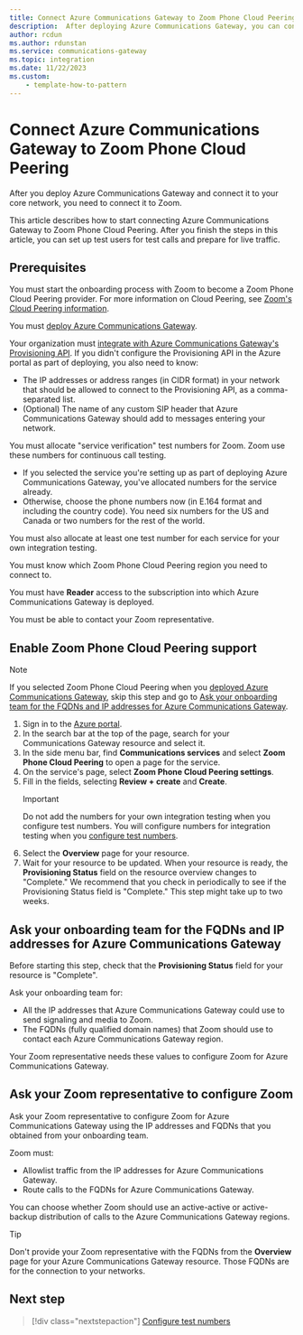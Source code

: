 ```yaml
---
title: Connect Azure Communications Gateway to Zoom Phone Cloud Peering
description:  After deploying Azure Communications Gateway, you can configure it to connect to Zoom servers for Zoom Phone Cloud Peering.
author: rcdun
ms.author: rdunstan
ms.service: communications-gateway
ms.topic: integration
ms.date: 11/22/2023
ms.custom:
    - template-how-to-pattern
---
```


# Connect Azure Communications Gateway to Zoom Phone Cloud Peering

After you deploy Azure Communications Gateway and connect it to your core network, you need to connect it to Zoom.

This article describes how to start connecting Azure Communications Gateway to Zoom Phone Cloud Peering. After you finish the steps in this article, you can set up test users for test calls and prepare for live traffic.

## Prerequisites

You must start the onboarding process with Zoom to become a Zoom Phone Cloud Peering provider. For more information on Cloud Peering, see [Zoom's Cloud Peering information](https://partner.zoom.us/partner-type/cloud-peering/).

You must [deploy Azure Communications Gateway](deploy.md).

Your organization must [integrate with Azure Communications Gateway's Provisioning API](integrate-with-provisioning-api.md). If you didn't configure the Provisioning API in the Azure portal as part of deploying, you also need to know:
- The IP addresses or address ranges (in CIDR format) in your network that should be allowed to connect to the Provisioning API, as a comma-separated list.
- (Optional) The name of any custom SIP header that Azure Communications Gateway should add to messages entering your network.

You must allocate "service verification" test numbers for Zoom. Zoom use these numbers for continuous call testing.
- If you selected the service you're setting up as part of deploying Azure Communications Gateway, you've allocated numbers for the service already.
- Otherwise, choose the phone numbers now (in E.164 format and including the country code). You need six numbers for the US and Canada or two numbers for the rest of the world.

You must also allocate at least one test number for each service for your own integration testing.

You must know which Zoom Phone Cloud Peering region you need to connect to.

You must have **Reader** access to the subscription into which Azure Communications Gateway is deployed.

You must be able to contact your Zoom representative.

## Enable Zoom Phone Cloud Peering support

> [!NOTE]
> If you selected Zoom Phone Cloud Peering when you [deployed Azure Communications Gateway](deploy.md), skip this step and go to [Ask your onboarding team for the FQDNs and IP addresses for Azure Communications Gateway](#ask-your-onboarding-team-for-the-fqdns-and-ip-addresses-for-azure-communications-gateway).

1. Sign in to the [Azure portal](https://azure.microsoft.com/).
1. In the search bar at the top of the page, search for your Communications Gateway resource and select it.
1. In the side menu bar, find **Communications services** and select **Zoom Phone Cloud Peering** to open a page for the service.
1. On the service's page, select **Zoom Phone Cloud Peering settings**.
1. Fill in the fields, selecting **Review + create** and **Create**.
    > [!IMPORTANT]
    > Do not add the numbers for your own integration testing when you configure test numbers. You will configure numbers for integration testing when you [configure test numbers](configure-test-numbers-zoom.md).
1. Select the **Overview** page for your resource.
1. Wait for your resource to be updated. When your resource is ready, the **Provisioning Status** field on the resource overview changes to "Complete." We recommend that you check in periodically to see if the Provisioning Status field is "Complete." This step might take up to two weeks.

## Ask your onboarding team for the FQDNs and IP addresses for Azure Communications Gateway

Before starting this step, check that the **Provisioning Status** field for your resource is "Complete".

Ask your onboarding team for:

- All the IP addresses that Azure Communications Gateway could use to send signaling and media to Zoom.
- The FQDNs (fully qualified domain names) that Zoom should use to contact each Azure Communications Gateway region.

Your Zoom representative needs these values to configure Zoom for Azure Communications Gateway.

## Ask your Zoom representative to configure Zoom

Ask your Zoom representative to configure Zoom for Azure Communications Gateway using the IP addresses and FQDNs that you obtained from your onboarding team.

Zoom must:

- Allowlist traffic from the IP addresses for Azure Communications Gateway.
- Route calls to the FQDNs for Azure Communications Gateway.

You can choose whether Zoom should use an active-active or active-backup distribution of calls to the Azure Communications Gateway regions.

> [!TIP]
> Don't provide your Zoom representative with the FQDNs from the **Overview** page for your Azure Communications Gateway resource. Those FQDNs are for the connection to your networks.

## Next step

> [!div class="nextstepaction"]
> [Configure test numbers](configure-test-numbers-zoom.md)
